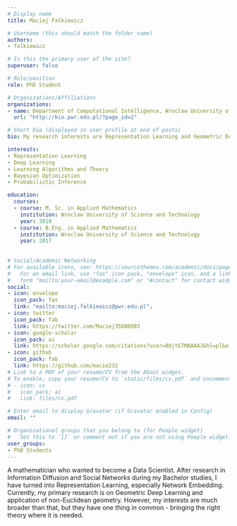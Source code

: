 ```yaml
---
# Display name
title: Maciej Falkiewicz

# Username (this should match the folder name)
authors:
- falkiewicz

# Is this the primary user of the site?
superuser: false

# Role/position
role: PhD Student

# Organizations/Affiliations
organizations:
- name: Department of Computational Intelligence, Wroclaw University of Science and Technology
  url: "http://kio.pwr.edu.pl/?page_id=2"

# Short bio (displayed in user profile at end of posts)
bio: My research interests are Representation Learning and Geometric Deep Learning.

interests:
- Representation Learning
- Deep Learning
- Learning Algorithms and Theory
- Bayesian Optimization
- Probabilistic Inference

education:
  courses:
  - course: M. Sc. in Applied Mathematics
    institution: Wroclaw University of Science and Technology
    year: 2019
  - course: B.Eng. in Applied Mathematics
    institution: Wroclaw University of Science and Technology
    year: 2017
    
    
# Social/Academic Networking
# For available icons, see: https://sourcethemes.com/academic/docs/page-builder/#icons
#   For an email link, use "fas" icon pack, "envelope" icon, and a link in the
#   form "mailto:your-email@example.com" or "#contact" for contact widget.
social:
- icon: envelope
  icon_pack: fas
  link: "mailto:maciej.falkiewicz@pwr.edu.pl".
- icon: twitter
  icon_pack: fab
  link: https://twitter.com/Maciej35880983
- icon: google-scholar
  icon_pack: ai
  link: https://scholar.google.com/citations?user=08jtE7MAAAAJ&hl=pl&oi=ao
- icon: github
  icon_pack: fab
  link: https://github.com/macio232
# Link to a PDF of your resume/CV from the About widget.
# To enable, copy your resume/CV to `static/files/cv.pdf` and uncomment the lines below.
# - icon: cv
#   icon_pack: ai
#   link: files/cv.pdf

# Enter email to display Gravatar (if Gravatar enabled in Config)
email: ""

# Organizational groups that you belong to (for People widget)
#   Set this to `[]` or comment out if you are not using People widget.
user_groups:
- PhD Students
---
```

A mathematician who wanted to become a Data Scientist. After research in Information Diffusion and Social Networks during my Bachelor studies, I have turned into Representation Learning, especially Network Embedding.
Currently, my primary research is on Geometric Deep Learning and application of non-Euclidean geometry. However, my interests are much broader than that, but they have one thing in common - bringing the right theory where it is needed.
